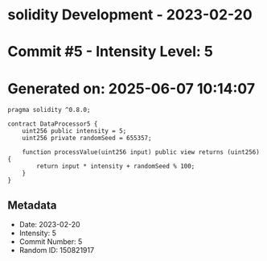 ﻿# solidity Development - 2023-02-20
# Commit #5 - Intensity Level: 5
# Generated on: 2025-06-07 10:14:07
```solidity
pragma solidity ^0.8.0;

contract DataProcessor5 {
    uint256 public intensity = 5;
    uint256 private randomSeed = 655357;

    function processValue(uint256 input) public view returns (uint256) {
        return input * intensity + randomSeed % 100;
    }
}
```
## Metadata
- Date: 2023-02-20
- Intensity: 5
- Commit Number: 5
- Random ID: 150821917
